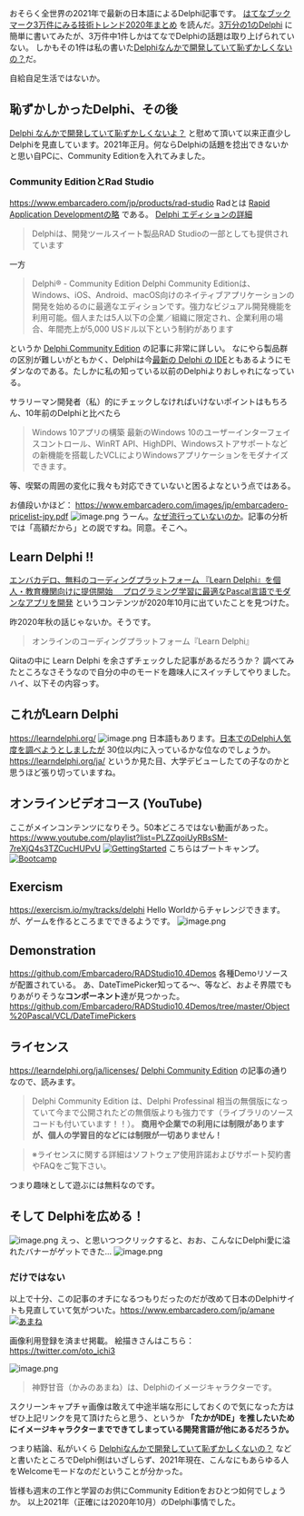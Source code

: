 おそらく全世界の2021年で最新の日本語によるDelphi記事です。
[はてなブックマーク3万件にみる技術トレンド2020年まとめ](https://qiita.com/lilpacy/items/ef4ae5e08bd2d001f821) を読んだ。[3万分の1のDelphi](https://zenn.dev/e99h2121/articles/6c55e3c68c7cf6) に簡単に書いてみたが、3万件中1件しかはてなでDelphiの話題は取り上げられていない。
しかもその1件は私の書いた[Delphiなんかで開発していて恥ずかしくないの？](https://qiita.com/e99h2121/items/e5b823ae69ce418ea235)だ。

自給自足生活ではないか。


## 恥ずかしかったDelphi、その後
[Delphi なんかで開発していて恥ずかしくないよ？](https://qiita.com/pik/items/42b32e2c555b9b743ca1) と慰めて頂いて以来正直少しDelphiを見直しています。2021年正月。何ならDelphiの話題を捻出できないかと思い自PCに、Community Editionを入れてみました。

### Community EditionとRad Studio 
https://www.embarcadero.com/jp/products/rad-studio
Radとは [Rapid Application Developmentの略](https://www.otsuka-shokai.co.jp/words/rad.html#:~:text=RAD%E3%81%A8%E3%81%AF,%E9%AB%98%E9%80%9F%E3%82%A2%E3%83%97%E3%83%AA%E3%82%B1%E3%83%BC%E3%82%B7%E3%83%A7%E3%83%B3%E9%96%8B%E7%99%BA%E3%80%8D%E3%81%AE%E6%84%8F%E5%91%B3%E3%80%82&text=CASE%E3%83%84%E3%83%BC%E3%83%AB%E3%81%A8%E3%81%AF%E9%96%8B%E7%99%BA,%E3%81%AB%E4%BD%9C%E6%88%90%E3%81%97%E3%81%9F%E3%82%8A%E3%81%99%E3%82%8B%E3%80%82) である。
[Delphi エディションの詳細](https://www.embarcadero.com/jp/products/delphi/product-editions)
> Delphiは、開発ツールスイート製品RAD Studioの一部としても提供されています

一方
> Delphi® - Community Edition
Delphi Community Editionは、Windows、iOS、Android、macOS向けのネイティブアプリケーションの開発を始めるのに最適なエディションです。強力なビジュアル開発機能を利用可能。個人または5人以下の企業／組織に限定され、企業利用の場合、年間売上が5,000 USドル以下という制約があります

というか [Delphi Community Edition](https://qiita.com/pik/items/1db2b6d2f9972d953df4) の記事に非常に詳しい。
なにやら製品群の区別が難しいがともかく、Delphiは今[最新の Delphi の IDE](https://qiita.com/pik/items/42b32e2c555b9b743ca1#%E6%9C%80%E6%96%B0%E3%81%AE-delphi-%E3%81%AE-ide)ともあるようにモダンなのである。たしかに私の知っている以前のDelphiよりおしゃれになっている。

サラリーマン開発者（私）的にチェックしなければいけないポイントはもちろん、10年前のDelphiと比べたら
> Windows 10アプリの構築
最新のWindows 10のユーザーインターフェイスコントロール、WinRT API、HighDPI、Windowsストアサポートなどの新機能を搭載したVCLによりWindowsアプリケーションをモダナイズできます。

等、喫緊の周囲の変化に我々も対応できていないと困るよなという点ではある。

お値段いかほど：
https://www.embarcadero.com/images/jp/embarcadero-pricelist-jpy.pdf
![image.png](https://qiita-image-store.s3.ap-northeast-1.amazonaws.com/0/93824/68be6689-10de-21c0-7156-a84ca67e1260.png)
うーん。[なぜ流行っていないのか](https://qiita.com/pik/items/1db2b6d2f9972d953df4#%E3%81%AA%E3%81%9C%E6%B5%81%E8%A1%8C%E3%81%A3%E3%81%A6%E3%81%84%E3%81%AA%E3%81%84%E3%81%AE%E3%81%8B)。記事の分析では「高額だから」との説ですね。同意。そこへ。

## Learn Delphi !!

[エンバカデロ、無料のコーディングプラットフォーム 『Learn Delphi』を個人・教育機関向けに提供開始　 プログラミング学習に最適なPascal言語でモダンなアプリを開発](https://www.atpress.ne.jp/news/231189) というコンテンツが2020年10月に出ていたことを見つけた。

昨2020年秋の話じゃないか。そうです。

> オンラインのコーディングプラットフォーム『Learn Delphi』

Qiitaの中に Learn Delphi を余さずチェックした記事があるだろうか？
調べてみたところなさそうなので自分の中のモードを趣味人にスイッチしてやりました。ハイ、以下その内容っす。


## これがLearn Delphi
https://learndelphi.org/
![image.png](https://qiita-image-store.s3.ap-northeast-1.amazonaws.com/0/93824/9b1c4636-8d30-268b-5cc5-9e39d8172608.png)
日本語もあります。[日本でのDelphi人気度を調べようとしましたが](https://www.itra.co.jp/webmedia/programming_language_ranking.html) 30位以内に入っているかな位なのでしょうか。https://learndelphi.org/ja/ というか見た目、大学デビューしたての子なのかと思うほど張り切っていますね。

## オンラインビデオコース (YouTube)
ここがメインコンテンツになりそう。50本どころではない動画があった。
https://www.youtube.com/playlist?list=PLZZqoiUyRBsSM-7reXjQ4s3TZCucHUPvU
[![GettingStarted](http://img.youtube.com/vi/IKkRI1UyLEU/0.jpg)](https://www.youtube.com/watch?v=IKkRI1UyLEU)
こちらはブートキャンプ。
[![Bootcamp](http://img.youtube.com/vi/2rwaQN_O3bU/0.jpg)](https://www.youtube.com/watch?v=2rwaQN_O3bU)


## Exercism
https://exercism.io/my/tracks/delphi
Hello Worldからチャレンジできます。が、ゲームを作るところまでできるようです。
![image.png](https://qiita-image-store.s3.ap-northeast-1.amazonaws.com/0/93824/f6211ee0-0fcf-e730-1d33-6208e65b91bc.png)


## Demonstration
https://github.com/Embarcadero/RADStudio10.4Demos
各種Demoリソースが配置されている。
あ、DateTimePicker知ってる～、等など、およそ界隈でもりあがりそうな**コンポーネント**達が見つかった。
https://github.com/Embarcadero/RADStudio10.4Demos/tree/master/Object%20Pascal/VCL/DateTimePickers

## ライセンス
https://learndelphi.org/ja/licenses/
[Delphi Community Edition](https://qiita.com/pik/items/1db2b6d2f9972d953df4#delphi-community-edition) の記事の通りなので、読みます。
> Delphi Community Edition は、Delphi Professinal 相当の無償版になっていて今まで公開されたどの無償版よりも強力です（ライブラリのソースコードも付いています！！）。
**商用や企業での利用には制限がありますが、個人の学習目的などには制限が一切ありません！**

> ※ライセンスに関する詳細はソフトウェア使用許諾およびサポート契約書やFAQをご覧下さい。

つまり趣味として遊ぶには無料なのです。

## そして Delphiを広める！
![image.png](https://qiita-image-store.s3.ap-northeast-1.amazonaws.com/0/93824/9a95aed7-f0ee-d4a4-a986-98ded9b04b67.png)
えっ、と思いつつクリックすると、おお、こんなにDelphi愛に溢れたバナーがゲットできた...
![image.png](https://qiita-image-store.s3.ap-northeast-1.amazonaws.com/0/93824/dcd09e30-87a4-c5b7-c320-6099acbfcac7.png)

### だけではない
以上で十分、この記事のオチになるつもりだったのだが改めて日本のDelphiサイトも見直していて気がついた。https://www.embarcadero.com/jp/amane
[![あまね](http://img.youtube.com/vi/O6EwM65MqNk/0.jpg)](https://www.youtube.com/watch?v=O6EwM65MqNk)

画像利用登録を済ませ掲載。
絵描きさんはこちら：https://twitter.com/oto_ichi3

![image.png](https://qiita-image-store.s3.ap-northeast-1.amazonaws.com/0/93824/ea1b48c8-aa1f-2ce1-37a5-6aea144f6445.png)

> 神野甘音（かみのあまね）は、Delphiのイメージキャラクターです。

スクリーンキャプチャ画像は敢えて中途半端な形にしておくので気になった方はぜひ上記リンクを見て頂けたらと思う、というか **「たかがIDE」を推したいためにイメージキャラクターまでできてしまっている開発言語が他にあるだろうか。**

つまり結論、私がいくら [Delphiなんかで開発していて恥ずかしくないの？](https://qiita.com/e99h2121/items/e5b823ae69ce418ea235) などと書いたところでDelphi側はいざしらず、2021年現在、こんなにもあらゆる人をWelcomeモードなのだということが分かった。

皆様も週末の工作と学習のお供にCommunity Editionをおひとつ如何でしょうか。
以上2021年（正確には2020年10月）のDelphi事情でした。
